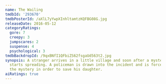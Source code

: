 ```yaml
---
name: The Wailing
tmdbId: '293670'
tmdbPosterId: /aXlL7yYwpXInhltamtzKQFBG08G.jpg
releaseDate: 2016-05-12
categoryRatings:
  gore: 7
  creepy: 3
  jumpscares: 2
  suspense: 4
  psychological: 3
tmdbBackdropId: /9qxBNfI1QFbiZS62fsgaUd563t2.jpg
synopsis: A stranger arrives in a little village and soon after a mysterious sickness
  starts spreading. A policeman is drawn into the incident and is forced to solve
  the mystery in order to save his daughter.
aiRatings: true
---
```


